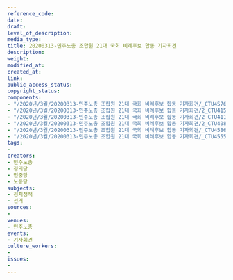 ```yaml
---
reference_code: 
date: 
draft: 
level_of_description: 
media_type: 
title: 20200313-민주노총 조합원 21대 국회 비례후보 합동 기자회견
description: 
weight: 
modified_at: 
created_at: 
link: 
public_access_status: 
copyright_status: 
components:
- "/2020년/3월/20200313-민주노총 조합원 21대 국회 비례후보 합동 기자회견/_CTU4576.jpg"
- "/2020년/3월/20200313-민주노총 조합원 21대 국회 비례후보 합동 기자회견/2_CTU4156.jpg"
- "/2020년/3월/20200313-민주노총 조합원 21대 국회 비례후보 합동 기자회견/2_CTU4112.jpg"
- "/2020년/3월/20200313-민주노총 조합원 21대 국회 비례후보 합동 기자회견/2_CTU4085.jpg"
- "/2020년/3월/20200313-민주노총 조합원 21대 국회 비례후보 합동 기자회견/_CTU4586.jpg"
- "/2020년/3월/20200313-민주노총 조합원 21대 국회 비례후보 합동 기자회견/_CTU4555.jpg"
tags:
- 
creators:
- 민주노총
- 정의당
- 민중당
- 노동당
subjects:
- 정치정책
- 선거
sources:
- 
venues:
- 민주노총
events:
- 기자회견
culture_workers:
- 
issues:
- 
---
```

